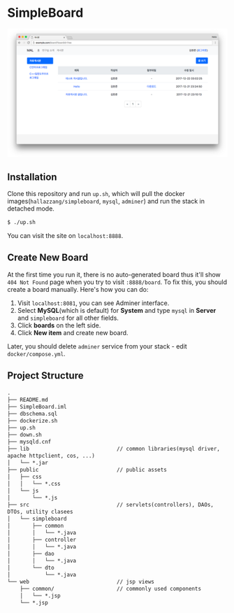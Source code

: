 # SimpleBoard

![screenshot](screenshot.png)

## Installation

Clone this repository and run `up.sh`, which will pull the docker images(`hallazzang/simpleboard`, `mysql`, `adminer`)
and run the stack in detached mode.

```bash
$ ./up.sh
```

You can visit the site on `localhost:8888`.

## Create New Board

At the first time you run it, there is no auto-generated board thus it'll show `404 Not Found` page
when you try to visit `:8888/board`. To fix this, you should create a board manually. Here's how you can do:

1. Visit `localhost:8081`, you can see Adminer interface.
2. Select **MySQL**(which is default) for **System** and type `mysql` in **Server** and `simpleboard` for all other fields.
3. Click **boards** on the left side.
4. Click **New item** and create new board.

Later, you should delete `adminer` service from your stack - edit `docker/compose.yml`.

## Project Structure

```
.
├── README.md
├── SimpleBoard.iml
├── dbschema.sql
├── dockerize.sh
├── up.sh
├── down.sh
├── mysqld.cnf
├── lib                            // common libraries(mysql driver, apache httpclient, cos, ...)
│   └── *.jar
├── public                         // public assets
│   ├── css
│   │   └── *.css
│   └── js
│       └── *.js
├── src                            // servlets(controllers), DAOs, DTOs, utility clasees
│   └── simpleboard
│       ├── common
│       │   └── *.java
│       ├── controller
│       │   └── *.java
│       ├── dao
│       │   └── *.java
│       └── dto
│           └── *.java
└── web                            // jsp views
    ├── common/                    // commonly used components
    │   └── *.jsp
    └── *.jsp
```

